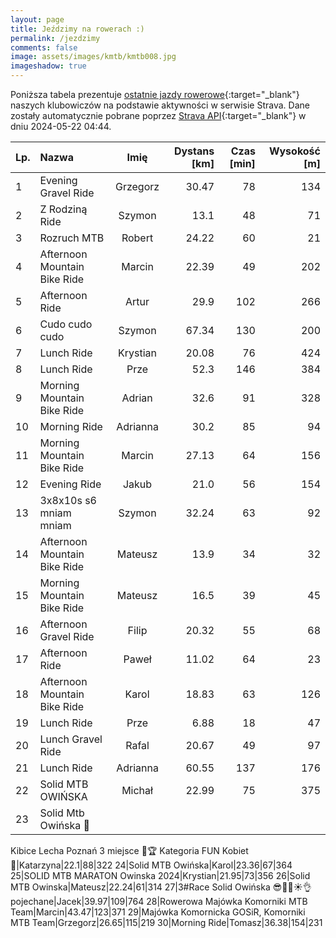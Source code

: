 ```yaml
---
layout: page
title: Jeździmy na rowerach :)
permalink: /jezdzimy
comments: false
image: assets/images/kmtb/kmtb008.jpg
imageshadow: true
---
```


Poniższa tabela prezentuje [ostatnie jazdy rowerowe](https://www.strava.com/clubs/336381){:target="_blank"} naszych klubowiczów na podstawie aktywności w serwisie Strava. Dane zostały automatycznie pobrane poprzez [Strava API](https://developers.strava.com/docs/reference/#api-Clubs-getClubActivitiesById){:target="_blank"} w dniu 2024-05-22 04:44.

Lp. | Nazwa | Imię | Dystans [km] | Czas [min] | Wysokość [m]
:--- | :--- | :---: | ---: | ---: | ---:
1|Evening Gravel Ride|Grzegorz|30.47|78|134
2|Z Rodziną Ride|Szymon|13.1|48|71
3|Rozruch MTB|Robert|24.22|60|21
4|Afternoon Mountain Bike Ride|Marcin|22.39|49|202
5|Afternoon Ride|Artur|29.9|102|266
6|Cudo cudo cudo|Szymon|67.34|130|200
7|Lunch Ride|Krystian|20.08|76|424
8|Lunch Ride|Prze|52.3|146|384
9|Morning Mountain Bike Ride|Adrian|32.6|91|328
10|Morning Ride|Adrianna|30.2|85|94
11|Morning Mountain Bike Ride|Marcin|27.13|64|156
12|Evening Ride|Jakub|21.0|56|154
13|3x8x10s s6 mniam mniam|Szymon|32.24|63|92
14|Afternoon Mountain Bike Ride|Mateusz|13.9|34|32
15|Morning Mountain Bike Ride|Mateusz|16.5|39|45
16|Afternoon Gravel Ride|Filip|20.32|55|68
17|Afternoon Ride|Paweł|11.02|64|23
18|Afternoon Mountain Bike Ride|Karol|18.83|63|126
19|Lunch Ride|Prze|6.88|18|47
20|Lunch Gravel Ride|Rafal|20.67|49|97
21|Lunch Ride|Adrianna|60.55|137|176
22|Solid MTB OWIŃSKA|Michał|22.99|75|375
23|Solid Mtb Owińska 🚴
Kibice Lecha Poznań
3 miejsce 🥉🏆
Kategoria FUN Kobiet 🚴|Katarzyna|22.1|88|322
24|Solid MTB Owińska|Karol|23.36|67|364
25|SOLID MTB MARATON Owinska 2024|Krystian|21.95|73|356
26|Solid MTB Owinska|Mateusz|22.24|61|314
27|3#Race Solid Owińska 😎🚴‍♂️☀️👌pojechane|Jacek|39.97|109|764
28|Rowerowa Majówka Komorniki MTB Team|Marcin|43.47|123|371
29|Majówka Komornicka GOSiR, Komorniki MTB Team|Grzegorz|26.65|115|219
30|Morning Ride|Tomasz|36.38|154|231
